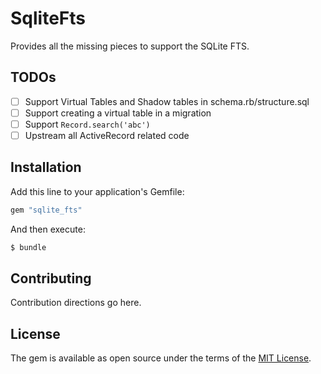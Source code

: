 # SqliteFts

Provides all the missing pieces to support the SQLite FTS.

## TODOs

- [ ] Support Virtual Tables and Shadow tables in schema.rb/structure.sql
- [ ] Support creating a virtual table in a migration
- [ ] Support `Record.search('abc')`
- [ ] Upstream all ActiveRecord related code

## Installation

Add this line to your application's Gemfile:

```ruby
gem "sqlite_fts"
```

And then execute:
```bash
$ bundle
```

## Contributing

Contribution directions go here.

## License

The gem is available as open source under the terms of the [MIT License](https://opensource.org/licenses/MIT).
